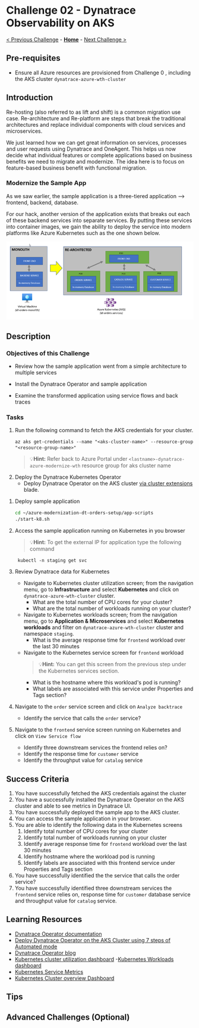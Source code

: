 # Challenge 02 - Dynatrace Observability on AKS

[< Previous Challenge](./Challenge-01.md) - **[Home](../README.md)** - [Next Challenge >](./Challenge-03.md)


## Pre-requisites
- Ensure all Azure resources are provisioned from Challenge 0 , including the AKS cluster `dynatrace-azure-wth-cluster`

## Introduction

Re-hosting (also referred to as lift and shift) is a common migration use case. Re-architecture and Re-platform are steps that break the traditional architectures and replace individual components with cloud services and microservices.

We just learned how we can get great information on services, processes and user requests using Dynatrace and OneAgent. This helps us now decide what individual features or complete applications based on business benefits we need to migrate and modernize. The idea here is to focus on feature-based business benefit with functional migration.

### Modernize the Sample App
As we saw earlier, the sample application is a three-tiered application --> frontend, backend, database.

For our hack, another version of the application exists that breaks out each of these backend services into separate services. By putting these services into container images, we gain the ability to deploy the service into modern platforms like Azure Kubernetes such as the one shown below.

![](images/challenge2-app-architecture.png )

## Description
### Objectives of this Challenge
- Review how the sample application went from a simple architecture to multiple services

- Install the Dynatrace Operator and sample application

-  Examine the transformed application using service flows and back traces

### Tasks
1. Run the following command to fetch the AKS credentials for your cluster.
    ```shell
    az aks get-credentials --name "<aks-cluster-name>" --resource-group "<resource-group-name>"
    ```
    >💡**Hint:**  Refer back to Azure Portal under `<lastname>-dynatrace-azure-modernize-wth` resource group for aks cluster name
1. Deploy the Dynatrace Kubernetes Operator
    - Deploy Dynatrace Operator on the AKS cluster [via cluster extensions](https://learn.microsoft.com/en-us/azure/aks/cluster-extensions) blade. 

<!-- 
1. Deploy Kubernetes Dynatrace Operator
    - Deploy Dynatrace Operator on the AKS Cluster using 7 steps of the Automated mode 
        >💡**Hint:** On Step 6, when you download the **dynakube.yaml**, you can use Upload/Download feature within Azure cloudshell to upload the file
            ![](images/challenge2-azure-cloudshell-upload.png)
-->

1. Deploy sample application
    ```bash
    cd ~/azure-modernization-dt-orders-setup/app-scripts
    ./start-k8.sh

1. Access the sample application running on Kubernetes in you browser
    >💡**Hint:** To get the external IP for application type the following command

        kubectl -n staging get svc        


1. Review Dynatrace data for Kubernetes
    - Navigate to Kubernetes cluster utilization screen; from the navigation menu, go to **Infrastructure** and select **Kubernetes** and click on `dynatrace-azure-wth-cluster` cluster.  
        - What are the total number of CPU cores for your cluster?
        - What are the total number of workloads running on your cluster?
    - Navigate to Kubernetes workloads screen; from the navigation menu, go to **Application & Microservices** and select **Kubernetes workloads** and filter on `dynatrace-azure-wth-cluster` cluster and namespace `staging`.  
        - What is the average response time for  `frontend` workload over the last 30 minutes 
    - Navigate to the Kubernetes service screen for `frontend` workload
        >💡**Hint:** You can get this screen from the previous step under the Kubernetes services section.
        - What is the hostname where this workload's pod is running?
        - What labels are associated with this service under Properties and Tags section?          

1. Navigate to the `order` service screen and click on `Analyze backtrace`
    - Identify the service that calls the `order` service?   

1. Navigate to the `frontend` service screen running on Kubernetes and click on `View Service flow`
    - Identify three downstream services the frontend relies on?
    - Identify  the response time for `customer` service
    - Identify the throughput value for `catalog` service 

## Success Criteria

1. You have successfully fetched the AKS credentials against the cluster
2. You have a successfully installed the Dynatrace Operator on the AKS cluster and able to see metrics in Dynatrace UI.
3. You have successfully deployed the sample app to the AKS cluster.
1. You can access the sample application in your browser.
1. You are able to  identify the following data in the Kubernetes screens
    1) Identify total number of CPU cores for your cluster
    2) Identify total number of workloads running on your cluster
    3) Identify average response time for  `frontend` workload over the last 30 minutes
    4) Identify hostname where the workload pod is running
    5) Identify labels are associated with this frontend service under Properties and Tags section
1. You have successfully identified the the service that calls the order service?
1. You have successfully identified three downstream services the `frontend` service relies on, response time for `customer` database service and throughput value for `catalog` service.

## Learning Resources

- [Dynatrace Operator documentation](https://www.dynatrace.com/support/help/setup-and-configuration/setup-on-container-platforms/kubernetes/get-started-with-kubernetes-monitoring)
- [Deploy Dynatrace Operator on the AKS Cluster using 7 steps of Automated mode](https://www.dynatrace.com/support/help/setup-and-configuration/setup-on-container-platforms/kubernetes/get-started-with-kubernetes-monitoring#expand--instructions-for-automated-mode--2)
- [Dynatrace Operator blog](https://www.dynatrace.com/news/blog/new-dynatrace-operator-elevates-cloud-native-observability-for-kubernetes/)
- [Kubernetes cluster utilization dashboard](https://www.dynatrace.com/support/help/how-to-use-dynatrace/infrastructure-monitoring/container-platform-monitoring/kubernetes-monitoring/monitor-cluster-utilization-kubernetes)
-[Kubernetes Workloads dashboard](https://www.dynatrace.com/support/help/how-to-use-dynatrace/infrastructure-monitoring/container-platform-monitoring/kubernetes-monitoring/monitor-workloads-kubernetes)
- [Kubernetes Service Metrics](https://www.dynatrace.com/support/help/how-to-use-dynatrace/infrastructure-monitoring/container-platform-monitoring/kubernetes-monitoring/monitor-services-kubernetes)
- [Kubernetes Cluster overview Dashboard](https://www.dynatrace.com/support/help/how-to-use-dynatrace/infrastructure-monitoring/container-platform-monitoring/kubernetes-monitoring/monitor-metrics-kubernetes)
## Tips


## Advanced Challenges (Optional)


